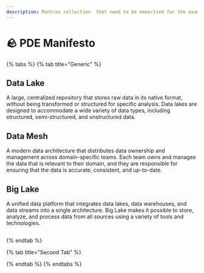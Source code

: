 ```yaml
---
description: Mantras collection  that need to be memorised for the exam
---
```


# 🪨 PDE Manifesto



{% tabs %}
{% tab title="Generic" %}
## Data Lake

A large, centralized repository that stores raw data in its native format, without being transformed or structured for specific analysis. Data lakes are designed to accommodate a wide variety of data types, including structured, semi-structured, and unstructured data.

## Data Mesh

A modern data architecture that distributes data ownership and management across domain-specific teams. Each team owns and manages the data that is relevant to their domain, and they are responsible for ensuring that the data is accurate, consistent, and up-to-date.

## Big Lake

A unified data platform that integrates data lakes, data warehouses, and data streams into a single architecture. Big Lake makes it possible to store, analyze, and process data from all sources using a variety of tools and technologies.

## &#x20;
{% endtab %}

{% tab title="Second Tab" %}

{% endtab %}
{% endtabs %}

